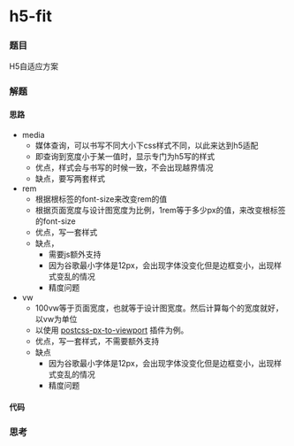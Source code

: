 # h5-fit

### 题目

H5自适应方案



### 解题

#### 思路

- media
  - 媒体查询，可以书写不同大小下css样式不同，以此来达到h5适配
  - 即查询到宽度小于某一值时，显示专门为h5写的样式
  - 优点，样式会与书写的时候一致，不会出现越界情况
  - 缺点，要写两套样式
- rem
  - 根据根标签的font-size来改变rem的值
  - 根据页面宽度与设计图宽度为比例，1rem等于多少px的值，来改变根标签的font-size
  - 优点，写一套样式
  - 缺点，
    - 需要js额外支持
    - 因为谷歌最小字体是12px，会出现字体没变化但是边框变小，出现样式变乱的情况
    - 精度问题
- vw
  - 100vw等于页面宽度，也就等于设计图宽度。然后计算每个的宽度就好，以vw为单位
  - 以使用 [postcss-px-to-viewport](https://github.com/evrone/postcss-px-to-viewport) 插件为例。
  - 优点，写一套样式，不需要额外支持
  - 缺点
    - 因为谷歌最小字体是12px，会出现字体没变化但是边框变小，出现样式变乱的情况
    - 精度问题

#### 代码



### 思考

